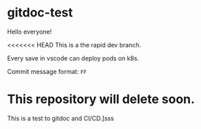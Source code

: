 # gitdoc-test

Hello everyone!

<<<<<<< HEAD
This is a the rapid dev branch.

Every save in vscode can deploy pods on k8s.

Commit message format: `FF`

This repository will delete soon.
=======
This is a test to gitdoc and CI/CD.]sss
